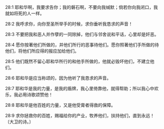 <a id="1"></a>28:1  耶和华啊，我要求告你；我的磐石啊，不要向我缄默；倘若你向我闭口，我就如将死的人一样。  

<a id="2"></a>28:2  我呼求你，向你至圣所举手的时候，求你垂听我恳求的声音！  

<a id="3"></a>28:3  不要把我和恶人并作孽的一同除掉，他们与邻舍说和平话，心里却是奸恶。  

<a id="4"></a>28:4  愿你按著他们所做的，并他们所行的恶事待他们。愿你照著他们手所做的待他们，将他们所应得的报应加给他们。  

<a id="5"></a>28:5  他们既然不留心耶和华所行的和他手所做的，他就必毁坏他们，不建立他们。  

<a id="6"></a>28:6  耶和华是应当称颂的，因为他听了我恳求的声音。  

<a id="7"></a>28:7  耶和华是我的力量，是我的盾牌，我心里倚靠他，就得帮助；所以我心中欢乐，我必用诗歌颂赞他！  

<a id="8"></a>28:8  耶和华是他百姓的力量，又是他受膏者得救的保障。  

<a id="9"></a>28:9  求你拯救你的百姓，赐福给你的产业，牧养他们，扶持他们，直到永远！〔大卫的诗。〕  
